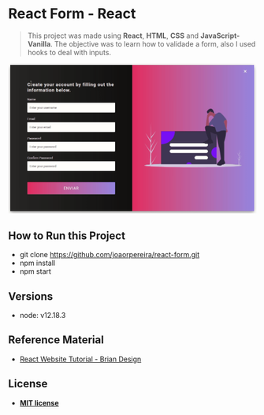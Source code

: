 # React Form - React

> This project was made using **React**, **HTML**, **CSS** and **JavaScript-Vanilla**. The objective was to learn how to validade a form, also I used hooks to deal with inputs.

![](react-form.gif)

## How to Run this Project

- git clone https://github.com/joaorpereira/react-form.git
- npm install
- npm start

## Versions

- node: v12.18.3

## Reference Material

- <a href="https://www.youtube.com/watch?v=I2UBjN5ER4s" target="_blank">React Website Tutorial - Brian Design</a>

## License

- **[MIT license](http://opensource.org/licenses/mit-license.php)**
